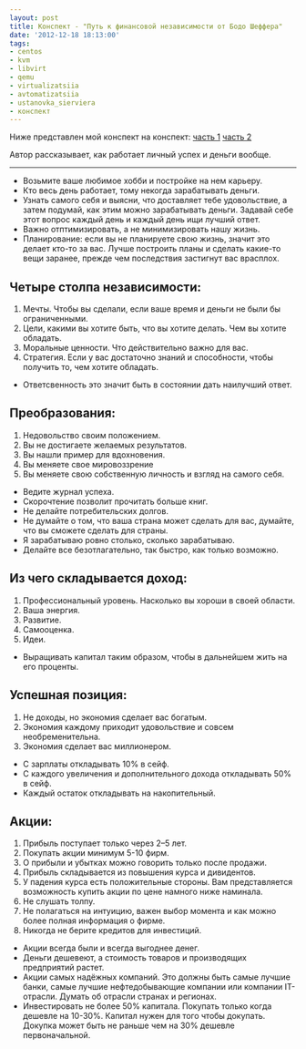 ```yaml
---
layout: post
title: Конспект - "Путь к финансовой независимости от Бодо Шеффера"
date: '2012-12-18 18:13:00'
tags:
- centos
- kvm
- libvirt
- qemu
- virtualizatsiia
- avtomatizatsiia
- ustanovka_sierviera
- конспект
---
```

Ниже представлен мой конспект на конспект:
[часть 1](https://habrahabr.ru/company/liteorder/blog/284006/)
[часть 2](https://habrahabr.ru/company/liteorder/blog/286292/)

Автор рассказывает, как работает личный успех и деньги вообще.

------

- Возьмите ваше любимое хобби и постройке на нем карьеру.
- Кто весь день работает, тому некогда зарабатывать деньги.
- Узнать самого себя и выясни, что доставляет тебе удовольствие, а затем подумай, как этим можно зарабатывать деньги. Задавай себе этот вопрос каждый день и каждый день ищи лучший ответ.
- Важно отптимизировать, а не минимизировать нашу жизнь.
- Планирование: если вы не планируете свою жизнь, значит это делает кто-то за вас. Лучше построить планы и сделать какие-то вещи заранее, прежде чем последствия застигнут вас врасплох.

## Четыре столпа независимости:
1. Мечты. Чтобы вы сделали, если ваше время и деньги не были бы ограниченными.
2. Цели, какими вы хотите быть, что вы хотите делать. Чем вы хотите обладать.
3. Моральные ценности. Что действительно важно для вас.
4. Стратегия. Если у вас достаточно знаний и способности, чтобы получить то, чем хотите обладать.

- Ответсвенность это значит быть в состоянии дать наилучший ответ.

## Преобразования:
1. Недовольство своим положением.
2. Вы не достигаете желаемых результатов.
3. Вы нашли пример для вдохновения.
4. Вы меняете свое мировоззрение
5. Вы меняете свою собственную личность и взгляд на самого себя.

- Ведите журнал успеха.
- Скорочтение позволит прочитать больше книг.
- Не делайте потребительских долгов.
- Не думайте о том, что ваша страна может сделать для вас, думайте, что вы сможете сделать для страны.
- Я зарабатываю ровно столько, сколько зарабатываю.
- Делайте все безотлагательно, так быстро, как только возможно.

## Из чего складывается доход:
1. Профессиональный уровень. Насколько вы хороши в своей области.
2. Ваша энергия.
3. Развитие.
4. Самооценка.
5. Идеи.

- Выращивать капитал таким образом, чтобы в дальнейшем жить на его проценты.

## Успешная позиция:
1. Не доходы, но экономия сделает вас богатым.
2. Экономия каждому приходит удовольствие и совсем необременительна.
3. Экономия сделает вас миллионером.

- С зарплаты откладывать 10% в сейф.
- С каждого увеличения и дополнительного дохода откладывать 50% в сейф.
- Каждый остаток откладывать на накопительный.

## Акции:
1. Прибыль поступает только через 2–5 лет.
2. Покупать акции минимум 5-10 фирм.
3. О прибыли и убытках можно говорить только после продажи.
4. Прибыль складывается из повышения курса и дивидентов.
5. У падения курса есть положительные стороны. Вам представляется возможность купить акции по цене намного ниже наминала.
6. Не слушать толпу.
7. Не полагаться на интуицию, важен выбор момента и как можно более полная информация о фирме.
8. Никогда не берите кредитов для инвестиций.

- Акции всегда были и всегда выгоднее денег.
- Деньги дешевеют, а стоимость товаров и производящих предприятий растет.
- Акции самых надёжных компаний. Это должны быть самые лучшие банки, самые лучшие нефтедобывающие компании или компании IT-отрасли. Думать об отрасли странах и регионах.
- Инвестировать не более 50% капитала. Покупать только когда дешевле на 10-30%. Капитал нужен для того чтобы докупать. Докупка может быть не раньше чем на 30% дешевле первоначальной.
